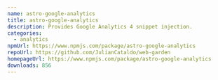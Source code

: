 ```yaml
---
name: astro-google-analytics
title: astro-google-analytics
description: Provides Google Analytics 4 snippet injection.
categories:
  - analytics
npmUrl: https://www.npmjs.com/package/astro-google-analytics
repoUrl: https://github.com/JulianCataldo/web-garden
homepageUrl: https://www.npmjs.com/package/astro-google-analytics
downloads: 856
---
```

